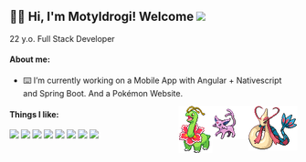 <h2>👋🏻 Hi, I'm Motyldrogi! Welcome <img height="25px" src="https://cdn.betterttv.net/emote/5e17a96ab9741121048068e1/3x"></h2>

22 y.o. Full Stack Developer

<h4> About me: </h4>

- ⌨️ I’m currently working on a Mobile App with Angular + Nativescript and Spring Boot. And a Pokémon Website.

<div width="50%">
  <img align="right" src="https://raw.githubusercontent.com/PokeAPI/sprites/master/sprites/pokemon/versions/generation-v/black-white/animated/350.gif">
  <img align="right" src="https://raw.githubusercontent.com/PokeAPI/sprites/master/sprites/pokemon/versions/generation-v/black-white/animated/196.gif">
  <img align="right" src="https://raw.githubusercontent.com/PokeAPI/sprites/master/sprites/pokemon/versions/generation-v/black-white/animated/154.gif">
</div>

<h4> Things I like: </h4>

<img src="https://img.shields.io/badge/JavaScript-323330?style=for-the-badge&logo=javascript&logoColor=F7DF1E" /> <img src="https://img.shields.io/badge/TypeScript-007ACC?style=for-the-badge&logo=typescript&logoColor=white" /> <img src="https://img.shields.io/badge/Java-ED8B00?style=for-the-badge&logo=java&logoColor=white" /> <img src="https://img.shields.io/badge/C%23-239120?style=for-the-badge&logo=c-sharp&logoColor=white" /> <img src="https://img.shields.io/badge/Angular-DD0031?style=for-the-badge&logo=angular&logoColor=white" /> <img src="https://img.shields.io/badge/Spring-6DB33F?style=for-the-badge&logo=spring&logoColor=white" /> <img src="https://img.shields.io/badge/MongoDB-4EA94B?style=for-the-badge&logo=mongodb&logoColor=white" /> <img src="https://img.shields.io/badge/Unity-100000?style=for-the-badge&logo=unity&logoColor=white" />

